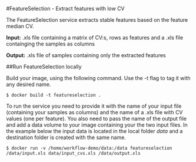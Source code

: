 #FeatureSelection - Extract features with low CV

The FeatureSelection service extracts stable features based on the feature median CV.

**Input:** .xls file containing a matrix of CV:s, rows as features and a .xls file containging the samples as columns

**Output:** .xls file of samples containing only the extracted features

##Run FeatureSelection locally

Build your image, using the following command. Use the -t flag to tag it with any desired name.

```
$ docker build -t featureselection .
```

To run the service you need to provide it with the name of your input file (containing your samples as columns) and the name of a .xls file with CV values (one per feature). You also need to pass the name of the output file and add a data volume to your image containing your the two input files. In the example below the input data is located in the local folder *data* and a destination folder is created with the same name. 

```
$ docker run -v /home/workflow-demo/data:/data featureselection /data/input.xls data/input_cvs.xls /data/output.xls
```
